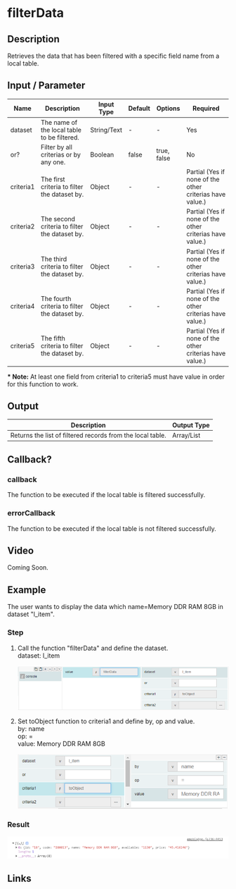 # filterData

## Description

Retrieves the data that has been filtered with a specific field name from a local table.

## Input / Parameter

| Name | Description | Input Type | Default | Options | Required |
| ------ | ------ | ------ | ------ | ------ | ------ |
| dataset | The name of the local table to be filtered. | String/Text | - | - | Yes |
| or? | Filter by all criterias or by any one. | Boolean | false | true, false | No |
| criteria1 | The first criteria to filter the dataset by. | Object | - | - | Partial (Yes if none of the other criterias have value.) |
| criteria2 | The second criteria to filter the dataset by. | Object | - | - | Partial (Yes if none of the other criterias have value.) |
| criteria3 | The third criteria to filter the dataset by. | Object | - | - | Partial (Yes if none of the other criterias have value.) |
| criteria4 | The fourth criteria to filter the dataset by. | Object | - | - | Partial (Yes if none of the other criterias have value.) |
| criteria5 | The fifth criteria to filter the dataset by. | Object | - | - | Partial (Yes if none of the other criterias have value.) |

__\* Note:__ At least one field from criteria1 to criteria5 must have value in order for this function to work.

## Output

| Description | Output Type |
| ------ | ------ |
| Returns the list of filtered records from the local table. | Array/List |

## Callback?

### callback

The function to be executed if the local table is filtered successfully.

### errorCallback

The function to be executed if the local table is not filtered successfully.

## Video

Coming Soon.

<!-- Format: [![Video]({image-path}?raw=true)]({url-link}) -->


## Example


The user wants to display the data which name=Memory DDR RAM 8GB in dataset "l_item".

### Step

1. Call the function "filterData" and define the dataset. 
   <br>
   dataset: l_item<br>
  
    ![](../../../../document/function/Dataset/filterData/filterData-step-1.png?raw=true)
   
2. Set toObject function to criteria1 and define by, op and          value.<br>
   by: name<br>
   op: =<br>
   value: Memory DDR RAM 8GB
   
   ![](../../../../document/function/Dataset/filterData/filterData-step-2.png?raw=true)
    
### Result

 ![](../../../../document/function/Dataset/filterData/filterData-result-1.png?raw=true)



## Links